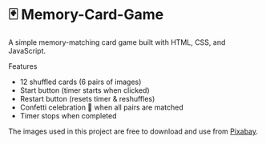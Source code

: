 # 🃏 Memory-Card-Game
A simple memory-matching card game built with HTML, CSS, and JavaScript.

Features
- 12 shuffled cards (6 pairs of images)
- Start button (timer starts when clicked)
- Restart button (resets timer & reshuffles)
- Confetti celebration 🎉 when all pairs are matched
- Timer stops when completed

The images used in this project are free to download and use from [Pixabay](https://pixabay.com/).
